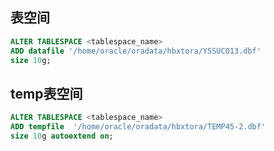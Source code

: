 ## 表空间

```sql
ALTER TABLESPACE <tablespace_name> 
ADD datafile '/home/oracle/oradata/hbxtora/YSSUCO13.dbf' 
size 10g;
```

## temp表空间

```sql
ALTER TABLESPACE <tablespace_name> 
ADD tempfile  '/home/oracle/oradata/hbxtora/TEMP45-2.dbf'  
size 10g autoextend on;
```



